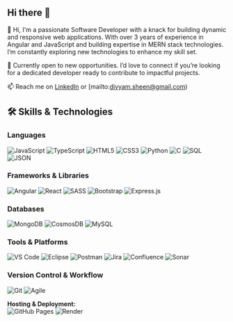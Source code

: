 ## Hi there 👋


👋 Hi, I'm a passionate Software Developer with a knack for building dynamic and responsive web applications. With over 3 years of experience in Angular and JavaScript and building expertise in MERN stack technologies.
I’m constantly exploring new technologies to enhance my skill set.

💼 Currently open to new opportunities. I’d love to connect if you’re looking for a dedicated developer ready to contribute to impactful projects.

📫 Reach me on [LinkedIn](https://www.linkedin.com/in/divya-mariya-raphy/) or [mailto:divyam.sheen@gmail.com)


## 🛠️ Skills & Technologies

### **Languages**  
![JavaScript](https://img.shields.io/badge/JavaScript-%23323330.svg?style=flat&logo=javascript&logoColor=%23F7DF1E)
![TypeScript](https://img.shields.io/badge/TypeScript-%23007ACC.svg?style=flat&logo=typescript&logoColor=white)
![HTML5](https://img.shields.io/badge/HTML5-%23E34F26.svg?style=flat&logo=html5&logoColor=white)
![CSS3](https://img.shields.io/badge/CSS3-%231572B6.svg?style=flat&logo=css3&logoColor=white)
![Python](https://img.shields.io/badge/Python-%233776AB.svg?style=flat&logo=python&logoColor=white)
![C](https://img.shields.io/badge/C-%2300599C.svg?style=flat&logo=c&logoColor=white)
![SQL](https://img.shields.io/badge/SQL-%2300f.svg?style=flat&logo=mysql&logoColor=white)
![JSON](https://img.shields.io/badge/JSON-%23000000.svg?style=flat&logo=json&logoColor=white)

### **Frameworks & Libraries**  
![Angular](https://img.shields.io/badge/Angular-%23DD0031.svg?style=flat&logo=angular&logoColor=white)
![React](https://img.shields.io/badge/React-%2320232a.svg?style=flat&logo=react&logoColor=%2361DAFB)
![SASS](https://img.shields.io/badge/SASS-%23CC6699.svg?style=flat&logo=sass&logoColor=white)
![Bootstrap](https://img.shields.io/badge/Bootstrap-%23563D7C.svg?style=flat&logo=bootstrap&logoColor=white)
![Express.js](https://img.shields.io/badge/Express.js-%23404d59.svg?style=flat&logo=express&logoColor=%2361DAFB)

### **Databases**  
![MongoDB](https://img.shields.io/badge/MongoDB-%2347A248.svg?style=flat&logo=mongodb&logoColor=white)
![CosmosDB](https://img.shields.io/badge/CosmosDB-%2325A162.svg?style=flat&logo=azure-cosmos-db&logoColor=white)
![MySQL](https://img.shields.io/badge/MySQL-%2300f.svg?style=flat&logo=mysql&logoColor=white)

### **Tools & Platforms**  
![VS Code](https://img.shields.io/badge/VS%20Code-%23007ACC.svg?style=flat&logo=visual-studio-code&logoColor=white)
![Eclipse](https://img.shields.io/badge/Eclipse-%232C2255.svg?style=flat&logo=eclipse&logoColor=white)
![Postman](https://img.shields.io/badge/Postman-%23FF6C37.svg?style=flat&logo=postman&logoColor=white)
![Jira](https://img.shields.io/badge/Jira-%230052CC.svg?style=flat&logo=jira&logoColor=white)
![Confluence](https://img.shields.io/badge/Confluence-%23172B4D.svg?style=flat&logo=confluence&logoColor=white)
![Sonar](https://img.shields.io/badge/Sonar%20Qube-%234E9BCD.svg?style=flat&logo=sonarqube&logoColor=white)


### **Version Control & Workflow**  
![Git](https://img.shields.io/badge/Git-%23F05032.svg?style=flat&logo=git&logoColor=white)
![Agile](https://img.shields.io/badge/Agile-%23FFA500.svg?style=flat&logo=agile&logoColor=white)

**Hosting & Deployment:**  
![GitHub Pages](https://img.shields.io/badge/GitHub%20Pages-%23327FC7.svg?style=flat&logo=github&logoColor=white)
![Render](https://img.shields.io/badge/Render-%232C3E50.svg?style=flat&logo=render&logoColor=white)
